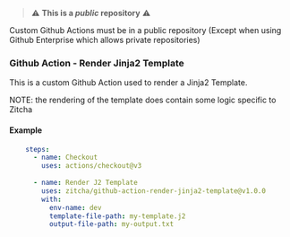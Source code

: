 
> :warning: **This is a *public* repository** :warning:

Custom Github Actions must be in a public repository (Except when using Github Enterprise which allows private repositories)

### Github Action - Render Jinja2 Template

This is a custom Github Action used to render a Jinja2 Template.

NOTE: the rendering of the template does contain some logic specific to Zitcha

#### Example

```yaml
    steps:
      - name: Checkout
        uses: actions/checkout@v3
        
      - name: Render J2 Template
        uses: zitcha/github-action-render-jinja2-template@v1.0.0
        with:
          env-name: dev
          template-file-path: my-template.j2
          output-file-path: my-output.txt
```
